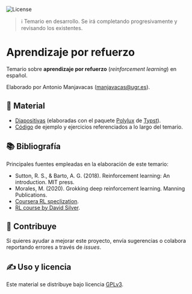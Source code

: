 ![License](https://img.shields.io/badge/license-GPLv3-blue)

> ℹ️ Temario en desarrollo. Se irá completando progresivamente y revisando los existentes.

# Aprendizaje por refuerzo

Temario sobre **aprendizaje por refuerzo** (_reinforcement learning_) en español.

Elaborado por Antonio Manjavacas ([manjavacas@ugr.es](mailto:manjavacas@ugr.es)).

## 📁 Material

- [Diapositivas](temario/) (elaboradas con el paquete [Polylux](https://polylux.dev/book/polylux.html) de [Typst](https://typst.app/)).
- [Código](codigo/) de ejemplo y ejercicios referenciados a lo largo del temario.

## 📚 Bibliografía

Principales fuentes empleadas en la elaboración de este temario:

- Sutton, R. S., & Barto, A. G. (2018). Reinforcement learning: An introduction. MIT press.
- Morales, M. (2020). Grokking deep reinforcement learning. Manning Publications.
- [Coursera RL speclization](https://www.coursera.org/specializations/reinforcement-learning).
- [RL course by David Silver](https://www.youtube.com/watch?v=2pWv7GOvuf0&list=PLqYmG7hTraZDM-OYHWgPebj2MfCFzFObQ).

## 🚀 Contribuye 

Si quieres ayudar a mejorar este proyecto, envía sugerencias o colabora reportando errores a través de _issues_.

## ✍️ Uso y licencia

Este material se distribuye bajo licencia [GPLv3](LICENSE). 
